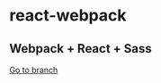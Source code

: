 # react-webpack

## Webpack + React + Sass

[Go to branch](https://github.com/ArtemKhmyrov/react-webpack/tree/webpack-react-sass)